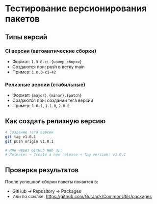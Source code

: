 # Тестирование версионирования пакетов

## Типы версий

### CI версии (автоматические сборки)
- Формат: `1.0.0-ci-{номер_сборки}`
- Создаются при: push в ветку main
- Пример: `1.0.0-ci-42`

### Релизные версии (стабильные)
- Формат: `{major}.{minor}.{patch}`
- Создаются при: создании тега версии
- Пример: `1.0.1`, `1.1.0`, `2.0.0`

## Как создать релизную версию

```bash
# Создание тега версии
git tag v1.0.1
git push origin v1.0.1

# Или через GitHub Web UI:
# Releases → Create a new release → Tag version: v1.0.1
```

## Проверка результатов

После успешной сборки пакеты появятся в:
- GitHub → Repository → Packages
- Или по ссылке: https://github.com/GurJack/CommonUtils/packages

